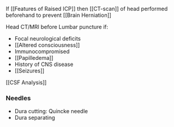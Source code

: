 If [[Features of Raised ICP]] then [[CT-scan]] of head performed beforehand to prevent [[Brain Herniation]] 

Head CT/MRI before Lumbar puncture if: 
- Focal neurological deficits
- [[Altered consciousness]] 
- Immunocompromised
- [[Papilledema]]
- History of CNS disease
- [[Seizures]]

[[CSF Analysis]] 

### Needles
- Dura cutting: Quincke needle
- Dura separating